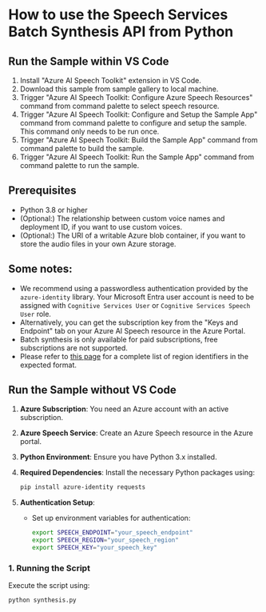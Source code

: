 # How to use the Speech Services Batch Synthesis API from Python

## Run the Sample within VS Code
1. Install "Azure AI Speech Toolkit" extension in VS Code.
2. Download this sample from sample gallery to local machine.
3. Trigger "Azure AI Speech Toolkit: Configure Azure Speech Resources" command from command palette to select speech resource.
4. Trigger "Azure AI Speech Toolkit: Configure and Setup the Sample App" command from command palette to configure and setup the sample. This command only needs to be run once.
5. Trigger "Azure AI Speech Toolkit: Build the Sample App" command from command palette to build the sample.
6. Trigger "Azure AI Speech Toolkit: Run the Sample App" command from command palette to run the sample.


## Prerequisites
- Python 3.8 or higher
- (Optional:) The relationship between custom voice names and deployment ID, if you want to use custom voices.
- (Optional:) The URI of a writable Azure blob container, if you want to store the audio files in your own Azure storage.

## Some notes:
- We recommend using a passwordless authentication provided by the `azure-identity` library. Your Microsoft Entra user account is need to be assigned with `Cognitive Services User` or `Cognitive Services Speech User` role.
- Alternatively, you can get the subscription key from the "Keys and Endpoint" tab on your Azure AI Speech resource in the Azure Portal.
- Batch synthesis is only available for paid subscriptions, free subscriptions are not supported.
- Please refer to [this page](https://learn.microsoft.com/azure/ai-services/speech-service/regions#rest-apis) for a complete list of region identifiers in the expected format.

## Run the Sample without VS Code
1. **Azure Subscription**: You need an Azure account with an active subscription.
2. **Azure Speech Service**: Create an Azure Speech resource in the Azure portal.
3. **Python Environment**: Ensure you have Python 3.x installed.
4. **Required Dependencies**: Install the necessary Python packages using:

   ```sh
   pip install azure-identity requests
   ```

5. **Authentication Setup**:
   - Set up environment variables for authentication:
     ```sh
     export SPEECH_ENDPOINT="your_speech_endpoint"
     export SPEECH_REGION="your_speech_region"
     export SPEECH_KEY="your_speech_key"
     ```

### 1. Running the Script

Execute the script using:
```sh
python synthesis.py
```
